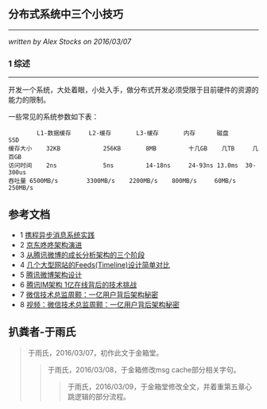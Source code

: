 ## 分布式系统中三个小技巧 ##
---
*written by Alex Stocks on 2016/03/07*

### 1 综述 ###
---

开发一个系统，大处着眼，小处入手，做分布式开发必须受限于目前硬件的资源的能力的限制。

一些常见的系统参数如下表：

			L1-数据缓存		L2-缓存		L3-缓存		内存		磁盘			SSD
	缓存大小	32KB			256KB		8MB			十几GB	几TB		几百GB
	访问时间	2ns				5ns			14-18ns		24-93ns	13.0ms	30-300us
	吞吐量	6500MB/s		3300MB/s	2200MB/s	800MB/s		60MB/s	250MB/s


## 参考文档 ##
- 1 [携程异步消息系统实践](http://blog.qiniu.com/archives/4791)
- 2 [京东咚咚架构演进](http://blog.csdn.net/mindfloating/article/details/50166169)
- 3 [从腾讯微博的成长分析架构的三个阶段](http://tech.it168.com/a2012/0810/1383/000001383838.shtml)
- 4 [几个大型网站的Feeds(Timeline)设计简单对比](http://datafans.net/?p=1163)
- 5 [腾讯微博架构设计](http://wenku.baidu.com/link?url=YU5duz8qnl-qavXoPY1MfRI-9MIYJNqI0ZRfZqvR08DpBGIZBNnlG2W-DUyIJZVU2YaRw9m-YxRMgaXntbqdiLhMXLCppU7ZmBM_quP8S9u)
- 6 [腾讯IM架构 1亿在线背后的技术挑战](http://wenku.baidu.com/view/caa2161859eef8c75fbfb3c0.html)
- 7 [微信技术总监周颢：一亿用户背后架构秘密](http://news.pedaily.cn/201503/20150301379053.shtml)
- 8 [视频：微信技术总监周颢：一亿用户背后架构秘密](http://www.uml.net.cn/video/lecture/2-20120427-101.asp)

## 扒粪者-于雨氏 ##
> 于雨氏，2016/03/07，初作此文于金箱堂。
>> 于雨氏，2016/03/08，于金箱修改msg cache部分相关字句。
>>> 于雨氏，2016/03/09，于金箱堂修改全文，并着重第五章心跳逻辑的部分流程。
